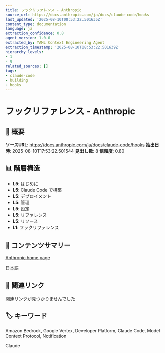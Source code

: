 ```yaml
---
title: フックリファレンス - Anthropic
source_url: https://docs.anthropic.com/ja/docs/claude-code/hooks
last_updated: '2025-08-10T08:53:22.501635Z'
content_type: documentation
language: ja
extraction_confidence: 0.8
agent_version: 1.0.0
extracted_by: YAML Context Engineering Agent
extraction_timestamp: '2025-08-10T08:53:22.501639Z'
hierarchy_levels:
- 1
- 5
related_sources: []
tags:
- claude-code
- building
- hooks
---
```


# フックリファレンス - Anthropic

## 📌 概要

**ソースURL**: https://docs.anthropic.com/ja/docs/claude-code/hooks
**抽出日時**: 2025-08-10T17:53:22.501544
**見出し数**: 8
**信頼度**: 0.80

## 📊 階層構造

- **L5**: はじめに
- **L5**: Claude Code で構築
- **L5**: デプロイメント
- **L5**: 管理
- **L5**: 設定
- **L5**: リファレンス
- **L5**: リソース
- **L1**: フックリファレンス

## 📝 コンテンツサマリー

[Anthropic home page](/)

日本語

## 🔗 関連リンク

関連リンクが見つかりませんでした

## 🏷️ キーワード

Amazon Bedrock, Google Vertex, Developer Platform, Claude Code, Model Context Protocol, Notification

Claude
